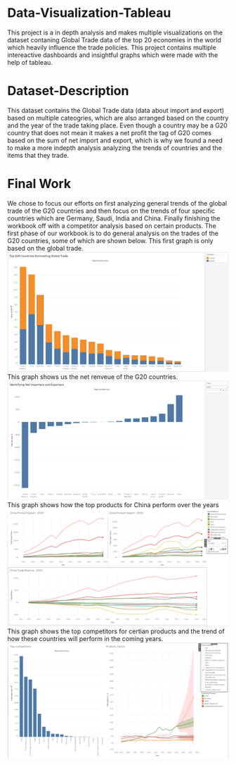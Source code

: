 # Data-Visualization-Tableau
This project is a in depth analysis and makes multiple visualizations on the dataset contaning Global Trade data of the top 20 economies in the world which heavily 
influence the trade policies. This project contains multiple intereactive dashboards and insightful graphs which were made with the help of tableau.

# Dataset-Description
This dataset contains the Global Trade data (data about import and export) based on multiple cateogries, which are also arranged based on the country and the year of the trade taking place. Even though a country may be a G20 country that does not mean it makes a net profit the tag of G20 comes based on the sum of net import and export, which is why we found a need to make a more indepth analysis analyzing the trends of countries and the items that they trade.

# Final Work
We chose to focus our efforts on first analyzing general trends of the global trade of the G20 countries and then focus on the trends of four specific countries which are Germany, Saudi, India and China. Finally finishing the workbook off with a competitor analysis based on certain products.
The first phase of our workbook is to do general analysis on the trades of the G20 countries, some of which are shown below.
This first graph is only based on the global trade.
![](/images/G20_global_trade.PNG)
This graph shows us the net renveue of the G20 countries.
![](/images/Net_Revenue.PNG)
This graph shows how the top products for China perform over the years
![](/images/China_Analysis.PNG)
This graph shows the top competitors for certian products and the trend of how these countries will perform in the coming years.
![](/images/Competitor_Analysis.PNG)
